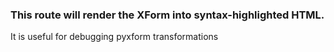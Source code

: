 ### This route will render the XForm into syntax-highlighted HTML.
It is useful for debugging pyxform transformations
